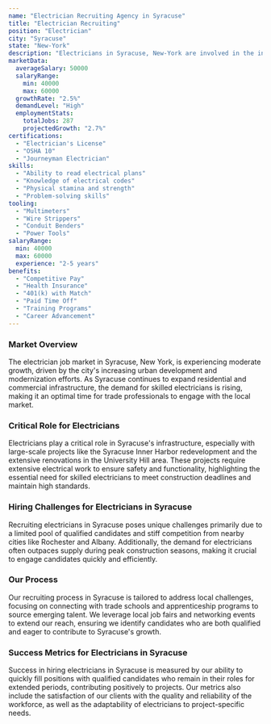 ```yaml
---
name: "Electrician Recruiting Agency in Syracuse"
title: "Electrician Recruiting"
position: "Electrician"
city: "Syracuse"
state: "New-York"
description: "Electricians in Syracuse, New-York are involved in the installation, maintenance and repair of electrical infrastructure."
marketData:
  averageSalary: 50000
  salaryRange:
    min: 40000
    max: 60000
  growthRate: "2.5%"
  demandLevel: "High"
  employmentStats:
    totalJobs: 287
    projectedGrowth: "2.7%"
certifications:
  - "Electrician's License"
  - "OSHA 10"
  - "Journeyman Electrician"
skills:
  - "Ability to read electrical plans"
  - "Knowledge of electrical codes"
  - "Physical stamina and strength"
  - "Problem-solving skills"
tooling:
  - "Multimeters"
  - "Wire Strippers"
  - "Conduit Benders"
  - "Power Tools"
salaryRange:
  min: 40000
  max: 60000
  experience: "2-5 years"
benefits:
  - "Competitive Pay"
  - "Health Insurance"
  - "401(k) with Match"
  - "Paid Time Off"
  - "Training Programs"
  - "Career Advancement"
---
```


### Market Overview
The electrician job market in Syracuse, New York, is experiencing moderate growth, driven by the city's increasing urban development and modernization efforts. As Syracuse continues to expand residential and commercial infrastructure, the demand for skilled electricians is rising, making it an optimal time for trade professionals to engage with the local market.

### Critical Role for Electricians
Electricians play a critical role in Syracuse's infrastructure, especially with large-scale projects like the Syracuse Inner Harbor redevelopment and the extensive renovations in the University Hill area. These projects require extensive electrical work to ensure safety and functionality, highlighting the essential need for skilled electricians to meet construction deadlines and maintain high standards.

### Hiring Challenges for Electricians in Syracuse
Recruiting electricians in Syracuse poses unique challenges primarily due to a limited pool of qualified candidates and stiff competition from nearby cities like Rochester and Albany. Additionally, the demand for electricians often outpaces supply during peak construction seasons, making it crucial to engage candidates quickly and efficiently.

### Our Process
Our recruiting process in Syracuse is tailored to address local challenges, focusing on connecting with trade schools and apprenticeship programs to source emerging talent. We leverage local job fairs and networking events to extend our reach, ensuring we identify candidates who are both qualified and eager to contribute to Syracuse's growth.

### Success Metrics for Electricians in Syracuse
Success in hiring electricians in Syracuse is measured by our ability to quickly fill positions with qualified candidates who remain in their roles for extended periods, contributing positively to projects. Our metrics also include the satisfaction of our clients with the quality and reliability of the workforce, as well as the adaptability of electricians to project-specific needs.